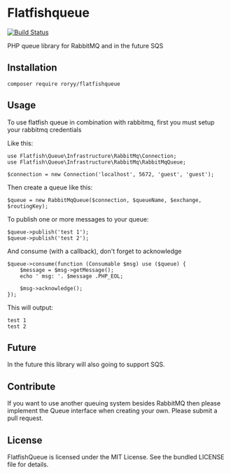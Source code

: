 # Flatfishqueue

[![Build Status](https://travis-ci.org/roryy/flatfishqueue.svg?branch=master)](https://travis-ci.org/roryy/flatfishqueue)

PHP queue library for RabbitMQ and in the future SQS

## Installation
~~~
composer require roryy/flatfishqueue
~~~

## Usage
To use flatfish queue in combination with rabbitmq, first you must setup your rabbitmq credentials

Like this:
~~~
use Flatfish\Queue\Infrastructure\RabbitMq\Connection;
use Flatfish\Queue\Infrastructure\RabbitMq\RabbitMqQueue;

$connection = new Connection('localhost', 5672, 'guest', 'guest');
~~~

Then create a queue like this:
~~~
$queue = new RabbitMqQueue($connection, $queueName, $exchange, $routingKey);
~~~

To publish one or more messages to your queue:
~~~
$queue->publish('test 1');
$queue->publish('test 2');
~~~

And consume (with a callback), don't forget to acknowledge
~~~
$queue->consume(function (Consumable $msg) use ($queue) {
    $message = $msg->getMessage();
    echo ' msg: '. $message .PHP_EOL;

    $msg->acknowledge();
});
~~~

This will output:
~~~
test 1
test 2
~~~

## Future
In the future this library will also going to support SQS.

## Contribute
If you want to use another queuing system besides RabbitMQ then please implement the Queue interface when creating your own. Please submit a pull request.

## License
FlatfishQueue is licensed under the MIT License. See the bundled LICENSE file for details.